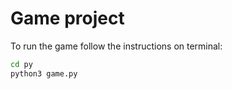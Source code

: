 # Game project

To run the game follow the instructions on terminal:

```sh
cd py
python3 game.py
```

